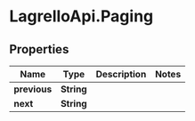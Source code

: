 # LagrelloApi.Paging

## Properties

Name | Type | Description | Notes
------------ | ------------- | ------------- | -------------
**previous** | **String** |  | 
**next** | **String** |  | 


